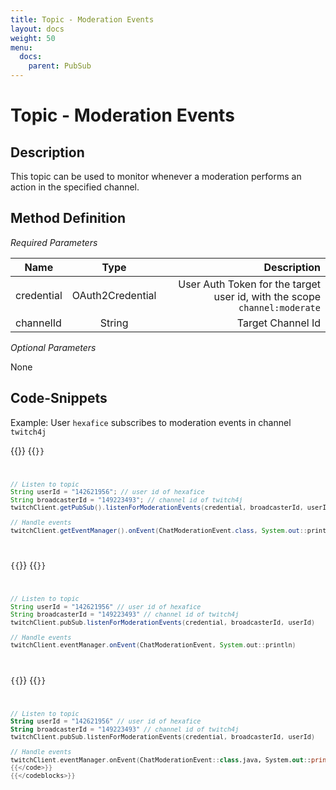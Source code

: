 ```yaml
---
title: Topic - Moderation Events
layout: docs
weight: 50
menu: 
  docs:
    parent: PubSub
---
```


# Topic - Moderation Events

## Description

This topic can be used to monitor whenever a moderation performs an action in the specified channel.

## Method Definition

*Required Parameters*

| Name          | Type      | Description  |
| ------------- |:---------:| -----------------:|
| credential | OAuth2Credential | User Auth Token for the target user id, with the scope `channel:moderate` |
| channelId | String | Target Channel Id |

*Optional Parameters*

None

## Code-Snippets

Example: User `hexafice` subscribes to moderation events in channel `twitch4j`

{{<codeblocks>}}
{{<code Java>}}
```java
// Listen to topic
String userId = "142621956"; // user id of hexafice
String broadcasterId = "149223493"; // channel id of twitch4j
twitchClient.getPubSub().listenForModerationEvents(credential, broadcasterId, userId);

// Handle events
twitchClient.getEventManager().onEvent(ChatModerationEvent.class, System.out::println);
```
{{</code>}}
{{<code Groovy>}}
```groovy
// Listen to topic
String userId = "142621956" // user id of hexafice
String broadcasterId = "149223493" // channel id of twitch4j
twitchClient.pubSub.listenForModerationEvents(credential, broadcasterId, userId)

// Handle events
twitchClient.eventManager.onEvent(ChatModerationEvent, System.out::println)
```
{{</code>}}
{{<code Kotlin>}}
```kotlin
// Listen to topic
String userId = "142621956" // user id of hexafice
String broadcasterId = "149223493" // channel id of twitch4j
twitchClient.pubSub.listenForModerationEvents(credential, broadcasterId, userId)

// Handle events
twitchClient.eventManager.onEvent(ChatModerationEvent::class.java, System.out::println)
{{</code>}}
{{</codeblocks>}}
